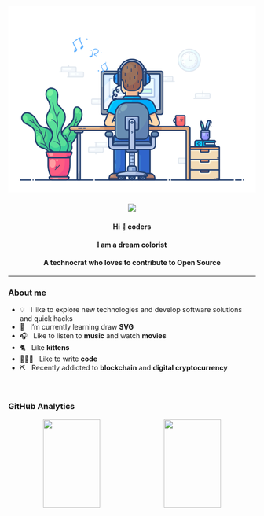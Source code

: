 <div align="center" width="100%">
  <img src="https://github.com/songjianet/songjianet/blob/main/images/working.gif" width="550" />

  #### ![](https://views.whatilearened.today/views/github/songjianet/songjianet.svg)
  #### Hi 👋 coders
  #### I am a dream colorist
  #### A technocrat who loves to contribute to Open Source
</div>

---

### About me

- 💡 &nbsp;&nbsp;I like to explore new technologies and develop software solutions and quick hacks
- 📖 &nbsp;&nbsp;I’m currently learning draw **SVG**
- 🎧 &nbsp;&nbsp;Like to listen to **music** and watch **movies**
- 🐈‍ &nbsp;&nbsp;Like **kittens**
- 🧑🏻‍💻 &nbsp;&nbsp;Like to write **code**
- ⛏ &nbsp;&nbsp;Recently addicted to **blockchain** and **digital cryptocurrency**
<!-- 📝 &nbsp;&nbsp;See my [**Curriculum Vitae**](https://) to get more info.-->

<br />

### GitHub Analytics

<div align="center">
  <img height="180em" width="48%" src="https://github-readme-stats.vercel.app/api?username=songjianet&show_icons=true&theme=vue&include_all_commits=true&count_private=true"/>
  <img height="180em" width="48%" src="https://github-readme-stats.vercel.app/api/top-langs/?username=songjianet&layout=compact&langs_count=8&theme=vue"/>
</p>
